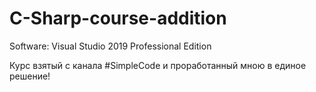 # C-Sharp-course-addition
Software:
Visual Studio 2019 Professional Edition

Курс взятый с канала #SimpleCode и проработанный мною в единое решение!
